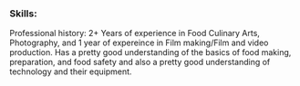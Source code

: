 ### Skills:

Professional history: 2+ Years of experience in Food Culinary Arts, Photography, and 1 year of expereince in Film making/Film and video production. Has a pretty good understanding of the basics of food making, preparation, and food safety and also a pretty good understanding of technology and their equipment.

